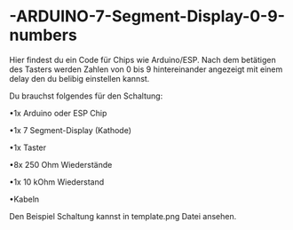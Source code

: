 # -ARDUINO-7-Segment-Display-0-9-numbers
Hier findest du ein Code für Chips wie Arduino/ESP.
Nach dem betätigen des Tasters werden Zahlen von 0 bis 9 hintereinander angezeigt mit einem delay den du belibig einstellen kannst.

Du brauchst folgendes für den Schaltung:

•1x Arduino oder ESP Chip

•1x 7 Segment-Display (Kathode)

•1x Taster

•8x 250 Ohm Wiederstände

•1x 10 kOhm Wiederstand

•Kabeln

Den Beispiel Schaltung kannst in template.png Datei ansehen.
